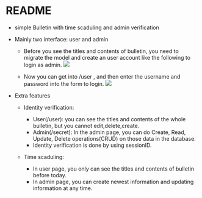 # README

* simple Bulletin with time scaduling and admin verification

+ Mainly two interface: user and admin 
    + Before you see the titles and contents of bulletin, you need to migrate the model and create an user account like the following to login as admin. 
    ![](https://i.imgur.com/hiaZMoY.png)

    + Now you can get into /user , and then enter the username and password into the form to login. 
    ![](https://i.imgur.com/XWmjdpB.png)
 
+ Extra features
    + Identity verification: 
        + User(/user): you can see the titles and contents of the whole bulletin, but you cannot edit,delete,create. 
        + Admin(/secret): In the admin page, you can do Create, Read, Update, Delete operations(CRUD) on those data in the database. 
        + Identity verification is done by using sessionID. 
 
 
    + Time scaduling: 
        + In user page, you only can see the titles and contents of bulletin before today. 
        + In admin page, you can create newest information and updating information at any time. 
 

